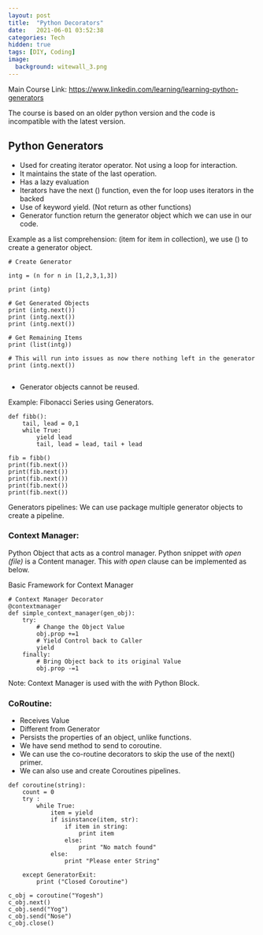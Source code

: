 ```yaml
---
layout: post
title:  "Python Decorators"
date:   2021-06-01 03:52:38
categories: Tech
hidden: true
tags: [DIY, Coding]
image:
  background: witewall_3.png
---
```


Main Course Link: https://www.linkedin.com/learning/learning-python-generators

The course is based on an older python version and the code is incompatible with the latest version. 

## Python Generators

- Used for creating iterator operator. Not using a loop for interaction. 
- It maintains the state of the last operation. 
- Has a lazy evaluation
- Iterators have the next () function, even the for loop uses iterators in the backed
- Use of keyword yield. (Not return as other functions)
- Generator function return the generator object which we can use in our code. 

Example as a list comprehension: (item for item in collection), we use () to create a generator object.

```
# Create Generator 

intg = (n for n in [1,2,3,1,3])

print (intg)

# Get Generated Objects
print (intg.next())
print (intg.next())
print (intg.next())

# Get Remaining Items
print (list(intg))

# This will run into issues as now there nothing left in the generator
print (intg.next())


```
- Generator objects cannot be reused.


Example: Fibonacci  Series using Generators. 

```
def fibb():
    tail, lead = 0,1
    while True:
        yield lead
        tail, lead = lead, tail + lead
        
fib = fibb()  
print(fib.next())
print(fib.next())
print(fib.next())
print(fib.next())
print(fib.next())
```

Generators pipelines: We can use package multiple generator objects to create a pipeline.

### Context Manager: 

Python Object that acts as a control manager. Python snippet _with open (file)_ is a Content manager. This _with open_ clause can be implemented as below.

Basic Framework for Context Manager

```
# Context Manager Decorator
@contextmanager
def simple_context_manager(gen_obj):
    try:
        # Change the Object Value
        obj.prop +=1
        # Yield Control back to Caller 
        yield
    finally:
        # Bring Object back to its original Value
        obj.prop -=1

```
Note: Context Manager is used with the _with_ Python Block.

### CoRoutine: 

- Receives Value 
- Different from Generator
- Persists the properties of an object, unlike functions. 
- We have send method to send to coroutine. 
- We can use the co-routine decorators to skip the use of the next() primer. 
- We can also use and create Coroutines pipelines.
```
def coroutine(string):
    count = 0
    try : 
        while True:
            item = yield
            if isinstance(item, str):
                if item in string:
                    print item
                else:
                    print "No match found"
            else:
                print "Please enter String"
    
    except GeneratorExit:
        print ("Closed Coroutine")
        
c_obj = coroutine("Yogesh")
c_obj.next()
c_obj.send("Yog")
c_obj.send("Nose")
c_obj.close()
```

